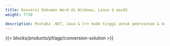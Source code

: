 ```yaml
---
title: Konversi Dokumen Word di Windows, Linux & macOS 
weight: 7730

description: Pustaka .NET, Java & C++ kode tinggi untuk pemrosesan & konversi Dokumen Word.
---
```


{{< blocks/products/pf/agp/conversion-solution >}} 